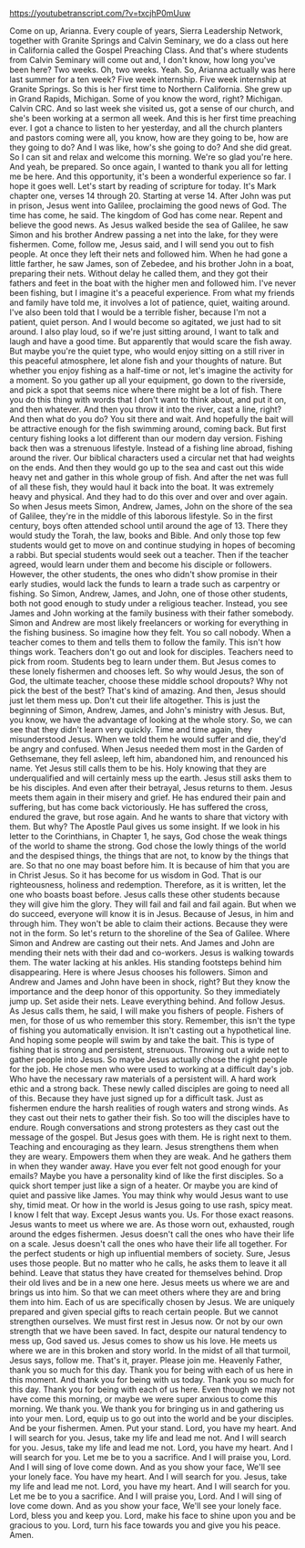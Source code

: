 https://youtubetranscript.com/?v=txcjhP0mUuw

 Come on up, Arianna. Every couple of years, Sierra Leadership Network, together with Granite Springs and Calvin Seminary, we do a class out here in California called the Gospel Preaching Class. And that's where students from Calvin Seminary will come out and, I don't know, how long you've been here? Two weeks. Oh, two weeks. Yeah. So, Arianna actually was here last summer for a ten week? Five week internship. Five week internship at Granite Springs. So this is her first time to Northern California. She grew up in Grand Rapids, Michigan. Some of you know the word, right? Michigan. Calvin CRC. And so last week she visited us, got a sense of our church, and she's been working at a sermon all week. And this is her first time preaching ever. I got a chance to listen to her yesterday, and all the church planters and pastors coming were all, you know, how are they going to be, how are they going to do? And I was like, how's she going to do? And she did great. So I can sit and relax and welcome this morning. We're so glad you're here. And yeah, be prepared. So once again, I wanted to thank you all for letting me be here. And this opportunity, it's been a wonderful experience so far. I hope it goes well. Let's start by reading of scripture for today. It's Mark chapter one, verses 14 through 20. Starting at verse 14. After John was put in prison, Jesus went into Galilee, proclaiming the good news of God. The time has come, he said. The kingdom of God has come near. Repent and believe the good news. As Jesus walked beside the sea of Galilee, he saw Simon and his brother Andrew passing a net into the lake, for they were fishermen. Come, follow me, Jesus said, and I will send you out to fish people. At once they left their nets and followed him. When he had gone a little farther, he saw James, son of Zebedee, and his brother John in a boat, preparing their nets. Without delay he called them, and they got their fathers and feet in the boat with the higher men and followed him. I've never been fishing, but I imagine it's a peaceful experience. From what my friends and family have told me, it involves a lot of patience, quiet, waiting around. I've also been told that I would be a terrible fisher, because I'm not a patient, quiet person. And I would become so agitated, we just had to sit around. I also play loud, so if we're just sitting around, I want to talk and laugh and have a good time. But apparently that would scare the fish away. But maybe you're the quiet type, who would enjoy sitting on a still river in this peaceful atmosphere, let alone fish and your thoughts of nature. But whether you enjoy fishing as a half-time or not, let's imagine the activity for a moment. So you gather up all your equipment, go down to the riverside, and pick a spot that seems nice where there might be a lot of fish. There you do this thing with words that I don't want to think about, and put it on, and then whatever. And then you throw it into the river, cast a line, right? And then what do you do? You sit there and wait. And hopefully the bait will be attractive enough for the fish swimming around, coming back. But first century fishing looks a lot different than our modern day version. Fishing back then was a strenuous lifestyle. Instead of a fishing line abroad, fishing around the river. Our biblical characters used a circular net that had weights on the ends. And then they would go up to the sea and cast out this wide heavy net and gather in this whole group of fish. And after the net was full of all these fish, they would haul it back into the boat. It was extremely heavy and physical. And they had to do this over and over and over again. So when Jesus meets Simon, Andrew, James, John on the shore of the sea of Galilee, they're in the middle of this laborous lifestyle. So in the first century, boys often attended school until around the age of 13. There they would study the Torah, the law, books and Bible. And only those top few students would get to move on and continue studying in hopes of becoming a rabbi. But special students would seek out a teacher. Then if the teacher agreed, would learn under them and become his disciple or followers. However, the other students, the ones who didn't show promise in their early studies, would lack the funds to learn a trade such as carpentry or fishing. So Simon, Andrew, James, and John, one of those other students, both not good enough to study under a religious teacher. Instead, you see James and John working at the family business with their father somebody. Simon and Andrew are most likely freelancers or working for everything in the fishing business. So imagine how they felt. You so call nobody. When a teacher comes to them and tells them to follow the family. This isn't how things work. Teachers don't go out and look for disciples. Teachers need to pick from room. Students beg to learn under them. But Jesus comes to these lonely fishermen and chooses left. So why would Jesus, the son of God, the ultimate teacher, choose these middle school dropouts? Why not pick the best of the best? That's kind of amazing. And then, Jesus should just let them mess up. Don't cut their life altogether. This is just the beginning of Simon, Andrew, James, and John's ministry with Jesus. But, you know, we have the advantage of looking at the whole story. So, we can see that they didn't learn very quickly. Time and time again, they misunderstood Jesus. When we told them he would suffer and die, they'd be angry and confused. When Jesus needed them most in the Garden of Gethsemane, they fell asleep, left him, abandoned him, and renounced his name. Yet Jesus still calls them to be his. Holy knowing that they are underqualified and will certainly mess up the earth. Jesus still asks them to be his disciples. And even after their betrayal, Jesus returns to them. Jesus meets them again in their misery and grief. He has endured their pain and suffering, but has come back victoriously. He has suffered the cross, endured the grave, but rose again. And he wants to share that victory with them. But why? The Apostle Paul gives us some insight. If we look in his letter to the Corinthians, in Chapter 1, he says, God chose the weak things of the world to shame the strong. God chose the lowly things of the world and the despised things, the things that are not, to know by the things that are. So that no one may boast before him. It is because of him that you are in Christ Jesus. So it has become for us wisdom in God. That is our righteousness, holiness and redemption. Therefore, as it is written, let the one who boasts boast before. Jesus calls these other students because they will give him the glory. They will fail and fail and fail again. But when we do succeed, everyone will know it is in Jesus. Because of Jesus, in him and through him. They won't be able to claim their actions. Because they were not in the form. So let's return to the shoreline of the Sea of Galilee. Where Simon and Andrew are casting out their nets. And James and John are mending their nets with their dad and co-workers. Jesus is walking towards them. The water lacking at his ankles. His standing footsteps behind him disappearing. Here is where Jesus chooses his followers. Simon and Andrew and James and John have been in shock, right? But they know the importance and the deep honor of this opportunity. So they immediately jump up. Set aside their nets. Leave everything behind. And follow Jesus. As Jesus calls them, he said, I will make you fishers of people. Fishers of men, for those of us who remember this story. Remember, this isn't the type of fishing you automatically envision. It isn't casting out a hypothetical line. And hoping some people will swim by and take the bait. This is type of fishing that is strong and persistent, strenuous. Throwing out a wide net to gather people into Jesus. So maybe Jesus actually chose the right people for the job. He chose men who were used to working at a difficult day's job. Who have the necessary raw materials of a persistent will. A hard work ethic and a strong back. These newly called disciples are going to need all of this. Because they have just signed up for a difficult task. Just as fishermen endure the harsh realities of rough waters and strong winds. As they cast out their nets to gather their fish. So too will the disciples have to endure. Rough conversations and strong protesters as they cast out the message of the gospel. But Jesus goes with them. He is right next to them. Teaching and encouraging as they learn. Jesus strengthens them when they are weary. Empowers them when they are weak. And he gathers them in when they wander away. Have you ever felt not good enough for your emails? Maybe you have a personality kind of like the first disciples. So a quick short temper just like a sign of a heater. Or maybe you are kind of quiet and passive like James. You may think why would Jesus want to use shy, timid meat. Or how in the world is Jesus going to use rash, spicy meat. I know I felt that way. Except Jesus wants you. Us. For those exact reasons. Jesus wants to meet us where we are. As those worn out, exhausted, rough around the edges fishermen. Jesus doesn't call the ones who have their life on a scale. Jesus doesn't call the ones who have their life all together. For the perfect students or high up influential members of society. Sure, Jesus uses those people. But no matter who he calls, he asks them to leave it all behind. Leave that status they have created for themselves behind. Drop their old lives and be in a new one here. Jesus meets us where we are and brings us into him. So that we can meet others where they are and bring them into him. Each of us are specifically chosen by Jesus. We are uniquely prepared and given special gifts to reach certain people. But we cannot strengthen ourselves. We must first rest in Jesus now. Or not by our own strength that we have been saved. In fact, despite our natural tendency to mess up, God saved us. Jesus comes to show us his love. He meets us where we are in this broken and story world. In the midst of all that turmoil, Jesus says, follow me. That's it, prayer. Please join me. Heavenly Father, thank you so much for this day. Thank you for being with each of us here in this moment. And thank you for being with us today. Thank you so much for this day. Thank you for being with each of us here. Even though we may not have come this morning, or maybe we were super anxious to come this morning. We thank you. We thank you for bringing us in and gathering us into your men. Lord, equip us to go out into the world and be your disciples. And be your fishermen. Amen. Put your stand. Lord, you have my heart. And I will search for you. Jesus, take my life and lead me not. And I will search for you. Jesus, take my life and lead me not. Lord, you have my heart. And I will search for you. Let me be to you a sacrifice. And I will praise you, Lord. And I will sing of love come down. And as you show your face, We'll see your lonely face. You have my heart. And I will search for you. Jesus, take my life and lead me not. Lord, you have my heart. And I will search for you. Let me be to you a sacrifice. And I will praise you, Lord. And I will sing of love come down. And as you show your face, We'll see your lonely face. Lord, bless you and keep you. Lord, make his face to shine upon you and be gracious to you. Lord, turn his face towards you and give you his peace. Amen.